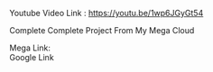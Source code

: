Youtube Video Link : https://youtu.be/1wp6JGyGt54

Complete Complete Project From My Mega Cloud 
<br>

Mega Link:
<br>
Google Link
